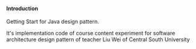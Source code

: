 #### Introduction

Getting Start for Java design pattern.

It's implementation code of course content experiment for software architecture design pattern of teacher Liu Wei of Central South University


